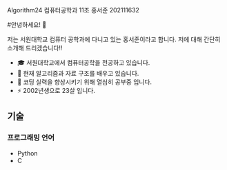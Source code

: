 Algorithm24
컴퓨터공학과 11조 홍서준 202111632

#안녕하세요! 👋

저는 서원대학교 컴퓨터 공학과에 다니고 있는 홍서준이라고 합니다.
저에 대해 간단히 소개해 드리겠습니다!!  

- 🎓 서원대학교에서 컴퓨터공학을 전공하고 있습니다.
- 🌱 현재 알고리즘과 자료 구조를 배우고 있습니다.
- 🔭 코딩 실력을 향상시키기 위해 열심히 공부중 입니다.
- ⚡ 2002년생으로 23살 입니다.

## 기술

### 프로그래밍 언어

- Python
- C